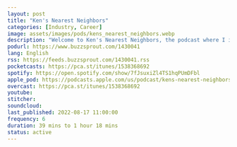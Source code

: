 ```yaml
---
layout: post
title: "Ken's Nearest Neighbors"
categories: [Industry, Career]
image: assets/images/pods/kens_nearest_neighbors.webp
description: "Welcome to Ken's Nearest Neighbors, the podcast where I interview the most interesting people I can find on Data Science, Sports Analytics, Content Creation, Health, Performance, and much much more!"
podurl: https://www.buzzsprout.com/1430041
lang: English
rss: https://feeds.buzzsprout.com/1430041.rss
pocketcasts: https://pca.st/itunes/1538368692
spotify: https://open.spotify.com/show/7fJsuxiZl4TS1hqPUmDFbl
apple_pod: https://podcasts.apple.com/us/podcast/kens-nearest-neighbors/id1538368692
overcast: https://pca.st/itunes/1538368692
youtube:
stitcher:
soundcloud:
last_published: 2022-08-17 11:00:00
frequency: 6
duration: 39 mins to 1 hour 18 mins
status: active
---
```

